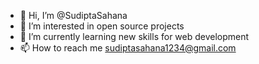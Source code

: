 - 👋 Hi, I’m @SudiptaSahana
- 👀 I’m interested in open source projects
- 🌱 I’m currently learning new skills for web development
- 📫 How to reach me sudiptasahana1234@gmail.com

<!---
SudiptaSahana/SudiptaSahana is a ✨ special ✨ repository because its `README.md` (this file) appears on your GitHub profile.
You can click the Preview link to take a look at your changes.
--->
